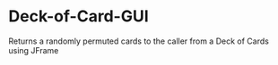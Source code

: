 # Deck-of-Card-GUI
Returns a randomly permuted cards to the caller from a Deck of Cards using JFrame
